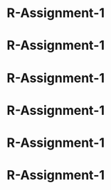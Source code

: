 # R-Assignment-1
# R-Assignment-1
# R-Assignment-1
# R-Assignment-1
# R-Assignment-1
# R-Assignment-1
